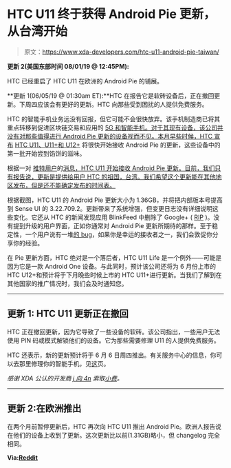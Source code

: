 # HTC U11 终于获得 Android Pie 更新，从台湾开始

> 原文：<https://www.xda-developers.com/htc-u11-android-pie-taiwan/>

**更新 2(美国东部时间 08/01/19 @ 12:45PM):**

HTC 已经重启了 HTC U11 在欧洲的 Android Pie 的铺展。

**更新 1(06/05/19 @ 01:30am ET):**HTC 在报告它是软砖设备后，正在撤回更新。下周四应该会有更好的更新。HTC 向那些受到困扰的人提供免费服务。

HTC 的智能手机业务远没有回报，但它可能不会很快放弃。该手机制造商已将其重点转移到促进区块链交易和应用的 [5G 和智能手机。对于其现有设备，该公司并没有对那些值得进行 Android Pie 更新的设备视而不见。本月早些时候，HTC 宣布](https://www.xda-developers.com/htc-5g-hub-second-gen-blockchain-phone/) [HTC U11、U11+和 U12+](https://www.xda-developers.com/htc-u12-u11-plus-android-pie-q2-2019/) 将很快开始接收 Android Pie 的更新，这些设备中的第一批开始尝到馅饼的滋味。

根据一对 [推特用户](https://twitter.com/raulgabriel96/status/1132960738572754944)的[消息，HTC U11 开始接收 Android Pie 更新。目前，我们只有报告说，更新是提供给用户 HTC 的祖国，台湾。我们希望这个更新能在其他地区发布，但是还不能确定发布的时间表。](https://twitter.com/jus30402886/status/1132962868448468992?s=19)

根据截图，HTC U11 的 Android Pie 更新大小为 1.36GB，并将把内部版本号提高到 Sense UI 的 3.22.709.2。更新带来了系统增强，但变更日志没有详细说明这些变化。它还从 HTC 的新闻发现应用 BlinkFeed 中删除了 Google+ ( [RIP](https://www.xda-developers.com/google-plus-shutdown-data-breach/) )。没有提到升级的用户界面，正如你通常对 Android Pie 更新所期待的那样。至于稳定性，一个用户说有一堆[的 bug](https://twitter.com/malecklv/status/1133020024300425216)，如果你是幸运的接收者之一，我们会敦促你分享你的经验。

在 Pie 更新方面，HTC 绝对是一个落后者，HTC U11 Life 是一个例外——可能是因为它是一款 Android One 设备。与此同时，预计该公司还将为 6 月份上市的 HTC U12+和预计将于下月晚些时候上市的 HTC U11+进行更新。当我们了解到在其他国家的推广情况时，我们会及时通知您。

* * *

## 更新 1: HTC U11 更新正在撤回

HTC 正在撤回更新，因为它导致了一些设备的软砖。该公司指出，一些用户无法使用 PIN 码或模式解锁他们的设备。它为那些需要修理 U11 的人提供免费服务。

HTC 还表示，新的更新预计将于 6 月 6 日周四推出。有关服务中心的信息，你可以去那里修理你的智能手机，见[这](https://community.htc.com/tw/chat.php?mod=viewthread&tid=97192)页。

*感谢 XDA 公认的开发商 [j 向 4n](https://forum.xda-developers.com/member.php?u=4905624) 索取[小费](https://twitter.com/j_to_the_4n/status/1136115500331806720)。*

* * *

## 更新 2:在欧洲推出

在两个月前暂停更新后，HTC 再次向 HTC U11 推出 Android Pie。欧洲人报告说在他们的设备上收到了更新。这次更新比以前(1.31GB)略小，但 changelog 完全相同。

**Via:[Reddit](https://www.reddit.com/r/htc/comments/ck5lxq/htc_u11_android_90_pie_is_available_in_eu/)**
